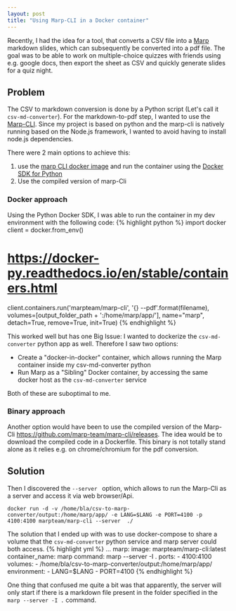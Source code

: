 ```yaml
---
layout: post
title: "Using Marp-CLI in a Docker container"
---
```


Recently, I had the idea for a tool, that converts a CSV file into a [Marp](https://marpit.marp.app/) markdown slides, which can subsequently be converted into a pdf file. The goal was to be able to work on multiple-choice quizzes with friends using e.g. google docs, then export the sheet as CSV and quickly generate slides for a quiz night.


## Problem
The CSV to markdown conversion is done by a Python script (Let's call it `csv-md-converter`). For the markdown-to-pdf step, I wanted to use the [Marp-CLI](https://github.com/marp-team/marp-cli). Since my project is based on python and the marp-cli is natively running based on the Node.js framework, I wanted to avoid having to install node.js dependencies. 

There were 2 main options to achieve this:
 1. use the [marp CLI docker image](https://hub.docker.com/r/marpteam/marp-cli/) and run the container using the [Docker SDK for Python](https://docker-py.readthedocs.io/en/stable/index.html) 
 2. Use the compiled version of marp-Cli

### Docker approach
Using the Python Docker SDK, I was able to run the container in my dev environment with the following code:
{% highlight python %}
import docker
client = docker.from_env()

# https://docker-py.readthedocs.io/en/stable/containers.html
client.containers.run('marpteam/marp-cli', '{} --pdf'.format(filename), volumes=[output_folder_path + ':/home/marp/app/'],
                      name="marp", detach=True, remove=True, init=True)
{% endhighlight %}

This worked well but has one Big Issue: I wanted to dockerize the `csv-md-converter` python app as well. Therefore I saw two options:
 - Create a "docker-in-docker" container, which allows running the Marp container inside my csv-md-converter python
 - Run Marp as a "Sibling" Docker container, by accessing the same docker host as the `csv-md-converter` service

Both of these are suboptimal to me.

### Binary approach
Another option would have been to use the compiled version of the Marp-Cli https://github.com/marp-team/marp-cli/releases.
The idea would be to download the compiled code in a Dockerfile.
This binary is not totally stand alone as it relies e.g. on chrome/chromium for the pdf conversion.


## Solution

Then I discovered the `--server ` option, which allows to run the Marp-Cli as a server and access it via web browser/Api.

`docker run -d -v /home/bla/csv-to-marp-converter/output:/home/marp/app/ -e LANG=$LANG -e PORT=4100 -p 4100:4100 marpteam/marp-cli --server  ./`

The solution that I ended up with was to use docker-compose to share a volume that the `csv-md-converter` python service and marp server could both access.
{% highlight yml %}
...
  marp:
    image: marpteam/marp-cli:latest
    container_name: marp
    command: marp --server -I .
    ports:
      - 4100:4100
    volumes: 
      - /home/bla/csv-to-marp-converter/output:/home/marp/app/
    environment:
      - LANG=$LANG
      - PORT=4100
{% endhighlight %}

One thing that confused me quite a bit was that apparently, the server will only start if there is a markdown file present in the folder specified in the `marp --server -I .` command. 